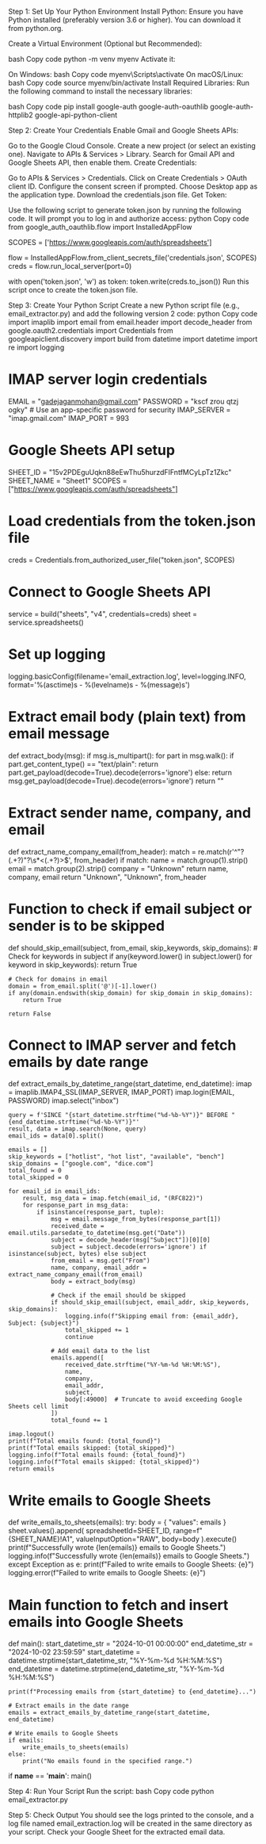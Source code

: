 Step 1: Set Up Your Python Environment
Install Python: Ensure you have Python installed (preferably version 3.6 or higher). You can download it from python.org.

Create a Virtual Environment (Optional but Recommended):

bash
Copy code
python -m venv myenv
Activate it:

On Windows:
bash
Copy code
myenv\Scripts\activate
On macOS/Linux:
bash
Copy code
source myenv/bin/activate
Install Required Libraries: Run the following command to install the necessary libraries:

bash
Copy code
pip install google-auth google-auth-oauthlib google-auth-httplib2 google-api-python-client


Step 2: Create Your Credentials
Enable Gmail and Google Sheets APIs:

Go to the Google Cloud Console.
Create a new project (or select an existing one).
Navigate to APIs & Services > Library.
Search for Gmail API and Google Sheets API, then enable them.
Create Credentials:

Go to APIs & Services > Credentials.
Click on Create Credentials > OAuth client ID.
Configure the consent screen if prompted.
Choose Desktop app as the application type.
Download the credentials.json file.
Get Token:

Use the following script to generate token.json by running the following code. It will prompt you to log in and authorize access:
python
Copy code
from google_auth_oauthlib.flow import InstalledAppFlow

SCOPES = ['https://www.googleapis.com/auth/spreadsheets']

flow = InstalledAppFlow.from_client_secrets_file('credentials.json', SCOPES)
creds = flow.run_local_server(port=0)

with open('token.json', 'w') as token:
    token.write(creds.to_json())
Run this script once to create the token.json file.


Step 3: Create Your Python Script
Create a new Python script file (e.g., email_extractor.py) and add the following version 2 code:
python
Copy code
import imaplib
import email
from email.header import decode_header
from google.oauth2.credentials import Credentials
from googleapiclient.discovery import build
from datetime import datetime
import re
import logging

# IMAP server login credentials
EMAIL = "gadejaganmohan@gmail.com"
PASSWORD = "kscf zrou qtzj ogky"  # Use an app-specific password for security
IMAP_SERVER = "imap.gmail.com"
IMAP_PORT = 993

# Google Sheets API setup
SHEET_ID = "15v2PDEguUqkn88eEwThu5hurzdFIFntfMCyLpTz1Zkc"
SHEET_NAME = "Sheet1"
SCOPES = ["https://www.googleapis.com/auth/spreadsheets"]

# Load credentials from the token.json file
creds = Credentials.from_authorized_user_file("token.json", SCOPES)

# Connect to Google Sheets API
service = build("sheets", "v4", credentials=creds)
sheet = service.spreadsheets()

# Set up logging
logging.basicConfig(filename='email_extraction.log', level=logging.INFO, format='%(asctime)s - %(levelname)s - %(message)s')

# Extract email body (plain text) from email message
def extract_body(msg):
    if msg.is_multipart():
        for part in msg.walk():
            if part.get_content_type() == "text/plain":
                return part.get_payload(decode=True).decode(errors='ignore')
    else:
        return msg.get_payload(decode=True).decode(errors='ignore')
    return ""

# Extract sender name, company, and email
def extract_name_company_email(from_header):
    match = re.match(r'^"?(.+?)"?\s*<(.+?)>$', from_header)
    if match:
        name = match.group(1).strip()
        email = match.group(2).strip()
        company = "Unknown"
        return name, company, email
    return "Unknown", "Unknown", from_header

# Function to check if email subject or sender is to be skipped
def should_skip_email(subject, from_email, skip_keywords, skip_domains):
    # Check for keywords in subject
    if any(keyword.lower() in subject.lower() for keyword in skip_keywords):
        return True

    # Check for domains in email
    domain = from_email.split('@')[-1].lower()
    if any(domain.endswith(skip_domain) for skip_domain in skip_domains):
        return True

    return False

# Connect to IMAP server and fetch emails by date range
def extract_emails_by_datetime_range(start_datetime, end_datetime):
    imap = imaplib.IMAP4_SSL(IMAP_SERVER, IMAP_PORT)
    imap.login(EMAIL, PASSWORD)
    imap.select("inbox")
    
    query = f'SINCE "{start_datetime.strftime("%d-%b-%Y")}" BEFORE "{end_datetime.strftime("%d-%b-%Y")}"'
    result, data = imap.search(None, query)
    email_ids = data[0].split()
    
    emails = []
    skip_keywords = ["hotlist", "hot list", "available", "bench"]
    skip_domains = ["google.com", "dice.com"]
    total_found = 0
    total_skipped = 0

    for email_id in email_ids:
        result, msg_data = imap.fetch(email_id, "(RFC822)")
        for response_part in msg_data:
            if isinstance(response_part, tuple):
                msg = email.message_from_bytes(response_part[1])
                received_date = email.utils.parsedate_to_datetime(msg.get("Date"))
                subject = decode_header(msg["Subject"])[0][0]
                subject = subject.decode(errors='ignore') if isinstance(subject, bytes) else subject
                from_email = msg.get("From")
                name, company, email_addr = extract_name_company_email(from_email)
                body = extract_body(msg)

                # Check if the email should be skipped
                if should_skip_email(subject, email_addr, skip_keywords, skip_domains):
                    logging.info(f"Skipping email from: {email_addr}, Subject: {subject}")
                    total_skipped += 1
                    continue

                # Add email data to the list
                emails.append([
                    received_date.strftime("%Y-%m-%d %H:%M:%S"),
                    name,
                    company,
                    email_addr,
                    subject,
                    body[:49000]  # Truncate to avoid exceeding Google Sheets cell limit
                ])
                total_found += 1
    
    imap.logout()
    print(f"Total emails found: {total_found}")
    print(f"Total emails skipped: {total_skipped}")
    logging.info(f"Total emails found: {total_found}")
    logging.info(f"Total emails skipped: {total_skipped}")
    return emails

# Write emails to Google Sheets
def write_emails_to_sheets(emails):
    try:
        body = {
            "values": emails
        }
        sheet.values().append(
            spreadsheetId=SHEET_ID,
            range=f"{SHEET_NAME}!A1",
            valueInputOption="RAW",
            body=body
        ).execute()
        print(f"Successfully wrote {len(emails)} emails to Google Sheets.")
        logging.info(f"Successfully wrote {len(emails)} emails to Google Sheets.")
    except Exception as e:
        print(f"Failed to write emails to Google Sheets: {e}")
        logging.error(f"Failed to write emails to Google Sheets: {e}")

# Main function to fetch and insert emails into Google Sheets
def main():
    start_datetime_str = "2024-10-01 00:00:00"
    end_datetime_str = "2024-10-02 23:59:59"
    start_datetime = datetime.strptime(start_datetime_str, "%Y-%m-%d %H:%M:%S")
    end_datetime = datetime.strptime(end_datetime_str, "%Y-%m-%d %H:%M:%S")

    print(f"Processing emails from {start_datetime} to {end_datetime}...")

    # Extract emails in the date range
    emails = extract_emails_by_datetime_range(start_datetime, end_datetime)

    # Write emails to Google Sheets
    if emails:
        write_emails_to_sheets(emails)
    else:
        print("No emails found in the specified range.")

if __name__ == '__main__':
    main()


Step 4: Run Your Script
Run the script:
bash
Copy code
python email_extractor.py


Step 5: Check Output
You should see the logs printed to the console, and a log file named email_extraction.log will be created in the same directory as your script.
Check your Google Sheet for the extracted email data.